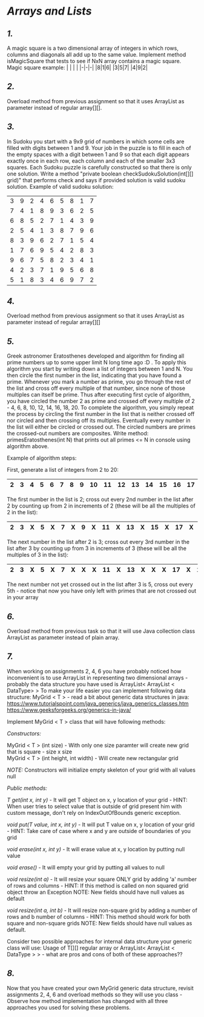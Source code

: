 # *Arrays and Lists*

## *1.*
A magic square is a two dimensional array of integers in which rows, columns and diagonals
all add up to the same value. Implement method isMagicSquare that tests to see if NxN array
contains a magic square.
Magic square example:
| | | |
|-|-|-|
|8|1|6|
|3|5|7|
|4|9|2|


## *2.*
Overload method from previous assignment so that it uses ArrayList as parameter instead of regular array[][].


## *3.*
In Sudoku you start with a 9x9 grid of numbers in which some cells are filled with digits between
1 and 9. Your job in the puzzle is to fill in each of the empty spaces with a digit between 1 and 9
so that each digit appears exactly once in each row, each column and each of the smaller 3x3 squares.
Each Sudoku puzzle is carefully constructed so that there is only one solution.
Write a method "private boolean checkSudokuSolution(int[][] grid)" that performs check and
says if provided solution is valid sudoku solution.
Example of valid sudoku solution:

| | | | | | | | | |
|-|-|-|-|-|-|-|-|-|
|3|9|2|4|6|5|8|1|7|
|7|4|1|8|9|3|6|2|5|
|6|8|5|2|7|1|4|3|9|
|2|5|4|1|3|8|7|9|6|
|8|3|9|6|2|7|1|5|4|
|1|7|6|9|5|4|2|8|3|
|9|6|7|5|8|2|3|4|1|
|4|2|3|7|1|9|5|6|8|
|5|1|8|3|4|6|9|7|2|


## *4.*
Overload method from previous assignment so that it uses ArrayList as parameter instead of regular array[][]


## *5.*
Greek astronomer Eratosthenes developed and algorithm for finding all prime numbers up to some upper
limit N long time ago :D . To apply this algorithm you start by writing down a list of integers between 1 and N.
You then circle the first number in the list, indicating that you have found a prime. Whenever you mark a number
as prime, you go through the rest of the list and cross off every multiple of that number, since none of those
multiples can itself be prime. Thus after executing first cycle of algorithm, you have circled the number 2 as prime
and crossed off every multiple of 2 - 4, 6, 8, 10, 12, 14, 16, 18, 20.
To complete the algorithm, you simply repeat the process by circling the first number in the list that is neither
crossed off nor circled and then crossing off its multiples.
Eventually every number in the list will either be circled or crossed out. The circled numbers are primes the crossed-out
numbers are composites.
Write method: primesEratosthenes(int N) that prints out all primes <= N in console using algorithm above.

Example of algorithm steps:

First, generate a list of integers from 2 to 20:

| 2 | 3 | 4 | 5 | 6 | 7 | 8 | 9 | 10 | 11 | 12 | 13 | 14 | 15 | 16 | 17 | 18 | 19 | 20 |
|---|---|---|---|---|---|---|---|----|----|----|----|----|----|----|----|----|----|----|

The first number in the list is 2; cross out every 2nd number in the list after 2 by counting up from 2 in increments of 2 (these will be all the multiples of 2 in the list):

| 2 | 3 | X | 5 | X | 7 | X | 9 | X | 11 | X | 13 | X | 15 | X | 17 | X | 19 | X |
|---|---|---|---|---|---|---|---|---|----|---|----|---|----|---|----|---|----|---|

The next number in the list after 2 is 3; cross out every 3rd number in the list after 3 by counting up from 3 in increments of 3 (these will be all the multiples of 3 in the list):

| 2 | 3 | X | 5 | X | 7 | X | X | X | 11 | X | 13 | X | X | X | 17 | X | 19 | X |
|---|---|---|---|---|---|---|---|---|----|---|----|---|---|---|----|---|----|---|

The next number not yet crossed out in the list after 3 is 5, cross out every 5th - notice that now you have only left with primes that are not crossed out in your array


## *6.*
Overload method from previous task so that it will use Java collection class ArrayList as parameter instead of plain array.


## *7.*
When working on assignments 2, 4, 6 you have probably noticed how inconvenient is to use ArrayList in representing
two dimensional arrays - probably the data structure you have used is ArrayList< ArrayList < DataType> >
To make your life easier you can implement following data structure: MyGrid < T > - read a bit about generic data structures in java:
https://www.tutorialspoint.com/java_generics/java_generics_classes.htm
https://www.geeksforgeeks.org/generics-in-java/

Implement MyGrid < T > class that will have following methods:

*Constructors:*

MyGrid < T > (int size) - With only one size paramter will create new grid that is square - size x size\
MyGrid < T > (int height, int width) - Will create new rectangular grid

*NOTE:* Constructors will initialize empty skeleton of your grid with all values null

*Public methods:*

*T get(int x, int y)* - It will get T object on x, y location of your grid - HINT: When user tries to select value that is outside of grid
present him with custom message, don't rely on IndexOutOfBounds generic exception.

*void put(T value, int x, int y)* - It will put T value on x, y location of your grid - HINT: Take care of case where x and y are
outside of boundaries of you grid

*void erase(int x, int y)* - It will erase value at x, y location by putting null value

*void erase()* - It will empty your grid by putting all values to null

*void resize(int a)* - It will resize your square ONLY grid by adding 'a' number of rows and columns - HINT: If this method is called
on non squared grid object throw an Exception
NOTE: New fields should have null values as default

*void resize(int a, int b)* - It will resize non-square grid by adding a number of rows and b number of columns - HINT: This method should
work for both square and non-square grids
NOTE: New fields should have null values as default.

Consider two possible approaches for internal data structure your generic class will use:
Usage of T[][] regular array or ArrayList< ArrayList < DataType > > - what are pros and cons of both of these approaches??


## *8.*
Now that you have created your own MyGrid generic data structure, revisit assignments 2, 4, 6 and overload methods so
they will use you class - Observe how method implementation has changed with all three approaches you used for solving these
problems.